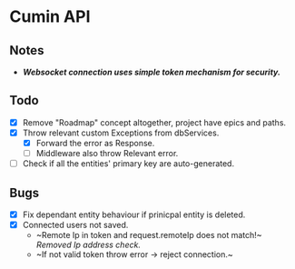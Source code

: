 # Cumin API

## Notes
- ***Websocket connection uses simple token mechanism for security.***

## Todo
- [x] Remove "Roadmap" concept altogether, project have epics and paths.
- [x] Throw relevant custom Exceptions from dbServices.
	- [x] Forward the error as Response.
	- [ ] Middleware also throw Relevant error.
- [ ] Check if all the entities' primary key are auto-generated.

## Bugs
- [x] Fix dependant entity behaviour if prinicpal entity is deleted.
- [x] Connected users not saved.
	- ~Remote Ip in token and request.remoteIp does not match!~ *Removed Ip address check.*
	- ~If not valid token throw error -> reject connection.~